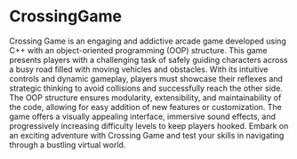 # CrossingGame
Crossing Game is an engaging and addictive arcade game developed using C++ with an object-oriented programming (OOP) structure. This game presents players with a challenging task of safely guiding characters across a busy road filled with moving vehicles and obstacles. 
With its intuitive controls and dynamic gameplay, players must showcase their reflexes and strategic thinking to avoid collisions and successfully reach the other side. The OOP structure ensures modularity, extensibility, and maintainability of the code, allowing for easy addition of new features or customization. The game offers a visually appealing interface, immersive sound effects, and progressively increasing difficulty levels to keep players hooked. Embark on an exciting adventure with Crossing Game and test your skills in navigating through a bustling virtual world.
